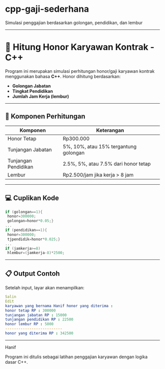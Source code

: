 # cpp-gaji-sederhana
Simulasi penggajian berdasarkan golongan, pendidikan, dan lembur

---

# 💼 Hitung Honor Karyawan Kontrak - C++

Program ini merupakan simulasi perhitungan honor/gaji karyawan kontrak menggunakan bahasa **C++**. Honor dihitung berdasarkan:

- **Golongan Jabatan**
- **Tingkat Pendidikan**
- **Jumlah Jam Kerja (lembur)**

---

## 🧠 Komponen Perhitungan

| Komponen            | Keterangan                                |
|---------------------|-------------------------------------------|
| Honor Tetap         | Rp300.000                                 |
| Tunjangan Jabatan   | 5%, 10%, atau 15% tergantung golongan     |
| Tunjangan Pendidikan| 2.5%, 5%, atau 7.5% dari honor tetap      |
| Lembur              | Rp2.500/jam jika kerja > 8 jam            |

---

## 💻 Cuplikan Kode

```cpp
if (golongan==1){
 honor=300000;
 golongan=honor*0.05;}
...
if (pendidikan==1){
 honor=300000;
 tjpendidik=honor*0.025;}
...
if (jamkerja>=8)
 hlembur=(jamkerja-8)*2500;
```

---

## 📋 Output Contoh
Setelah input, layar akan menampilkan:

```yaml
Salin
Edit
karyawan yang bernama Hanif honor yang diterima :
honor tetap RP : 300000
tunjangan jabatan RP : 15000
tunjangan pendidikan RP : 22500
honor lembur RP : 5000
--------------------------
honor yang diterima RP : 342500
```

---

Hanif 

Program ini ditulis sebagai latihan penggajian karyawan dengan logika dasar C++.

